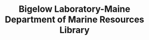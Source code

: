 ---
layout: repo
title: "Bigelow Laboratory-Maine Department of Marine Resources Library"
id: 3558
permalink: repos/3558/
---
